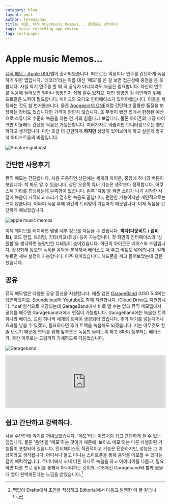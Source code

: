 ```yaml
--- 
category: blog
layout: post
author: telemachus
title: 애플, 뮤직 메모(Music Memos)... 경쾌하고 강력하다 
tags: music recording app review
tag: instapaper
--- 
```




# Apple music Memos... 

[뮤직 메모 - Apple (KR)](http://www.apple.com/kr/music-memos/)앱이 출시되었습니다. 떠오르는 악상이나 연주를 간단하게 녹음하기 위한 앱입니다. '레코더'라는 이름 대신 '메모'를 쓴 걸 보면 접근성에 중점을 둔 듯합니다. 사실 악기 연주를 할 때 꼭 공유가 아니더라도 녹음은 필요합니다. 자신의 연주를 녹음해 들어보면 얼마나 엉망인지 쉽게 알수 있지요. 다만 엉망인 걸 확인하기 위해 프로같은 노력이 필요합니다. 마이크와 오디오 인터페이스가 있어야했습니다. 이들을 세팅하는 것도 참 번거롭습니다. 물론 [Apogee사의 ONE](http://www.apogeedigital.com/products/one-mac)처럼 간단하고 훌륭한 품질을 보장하는 장비도 있습니다만 가격이 만만치 않습니다. 또 무엇이 됐건 집에서 한정된 예산으로 스튜디오 수준의 녹음을 하는 건 거의 힘들다고 보입니다. 물론 아이폰의 내장 마이크만 이용해도 간단한 녹음은 가능은합니다. 여러가지로 아쉽지만 모니터링으로는 쓸만하다고 생각합니다. 다만 조금 더 간편하게 **하지만** 상당히 있어보이게 하고 싶은게 방구석 아티스트들의 바람입니다. 

![Amature guitarist](https://scontent.cdninstagram.com/hphotos-xaf1/t51.2885-15/s640x640/sh0.08/e35/11373610_120654444945877_6322586_n.jpg "amature guitarist")

## 간단한 사용후기
뮤직 메모는 간단합니다. 처음 구동하면 상단에는 세개의 아이콘, 중앙에 하나의 버튼이 보입니다. 척 봐도 알 수 있습니다. 상단 오른쪽 튜너 기능은 생각보다 정확합니다. 어쿠스틱 기타를 튜닝하는데 부족함이 없습니다. 왼쪽 '자동'을 켜면 소리가 나기 시작한 시점에 녹음이 시작되고 소리가 멈추면 녹음도 끝납니다. 편안한 기능이지만 개인적으로는 쓰지 않습니다. 어짜피 녹음 후에 약간의 트리밍이 가능하기 때문입니다. 이제 녹음을 간단하게 해보았습니다.

![apple music memos](https://farm2.staticflickr.com/1451/23922438874_5043fce1df_o.jpg)

이제 웨이브를 터치하면 몇몇 세부 정보를 다듬을 수 있습니다. **박자(다운비트 / 업비트)**, 코드 편집, 트리밍, 기타(카포/튜닝) 등이 가능합니다. 첫 화면의 인터페이스의 '심플함'을 생각하면 놀랄만한 디테일이 숨어있습니다. 하단의 아이콘은 베이스와 드럼입니다. 활성화해 놓으면 녹음된 음악을 분석해서 베이스도 쳐 주고 비트도 넣어줍니다. 길게 누르면 세부 설정이 가능합니다. 아주 재미있습니다. 헤드폰을 끼고 들어보았는데 감탄했습니다. 

## 공유
뮤직 메모앱은 다양한 공유 옵션을 지원합니다. 애플 앱인 [GarageBand](https://itunes.apple.com/kr/app/garageband/id408709785?mt=8&uo=4&at=10lus3) (USD 5.49)는 당연하겠지요.  [Soundcloud](https://soundcloud.com)와 Youtube도 함께 지원합니다. iCloud Drive도 지원합니다. *.caf 형식으로 저장되는데 GarageBand에서 바로 열 수는 없고 뮤직 메모앱에서 공유를 해주면 Garageband내에서 편집이 가능합니다. Garageband에는 녹음한 트랙 하나와 베이스, 드럼 하나씩 세개의 트랙이 생성되어 있습니다. 추가 악기를 넣는다거나 효과를 넣을 수 있겠고, 필요하다면 추가 트랙을 녹음해도 되겠습니다. 저는 아무것도 할 줄 모르기 때문에 편의를 위해 앞부분은 녹음만 들리도록 하고 8마디 쯤부터는 베이스가, 중간 이후로는 드럼까지 가세하도록 다듬었습니다.

![Garageband](https://farm2.staticflickr.com/1582/24182895359_4ff4aaf3c5_b.jpg)

<iframe width="100%" height="166" scrolling="no" frameborder="no" src="https://w.soundcloud.com/player/?url=https%3A//api.soundcloud.com/tracks/243329516&amp;color=ff5500&amp;auto_play=false&amp;hide_related=false&amp;show_comments=true&amp;show_user=true&amp;show_reposts=false"></iframe>



## 쉽고 간단하고 강력하다.
사실 수년만에 악기를 꺼내보았습니다. '메모'라는 이름처럼 쉽고 간단하게 쓸 수 있는 앱입니다. 물론 '음악'을 '메모'하는 것이기 때문에 '보이스 메모'와는 다른 차별화된 기능들이 포함되어 있습니다. 인터페이스도 직관적이고 기능은 단순하지만, 성능은 그 이상이라고 생각됩니다. 어디서나 들고 다니는 스마트폰을 통해 음악을 메모할 수 있다는 점이 매력적입니다. 주머니에서 꺼내 버튼 하나로 녹음을 하고 아이디어를 다듬고, 필요하면 다른 프로 장비를 통해서 마무리하는 것이죠. iOS에선 Garageband와 함께 썼을 때 앱이 완벽해진다는 느낌을 받았습니다.[^1]


[^1]: 맥없이 Drafts에서 초안을 작성하고 Editorial에서 다듬고 발행한 이 글 같습니다.
